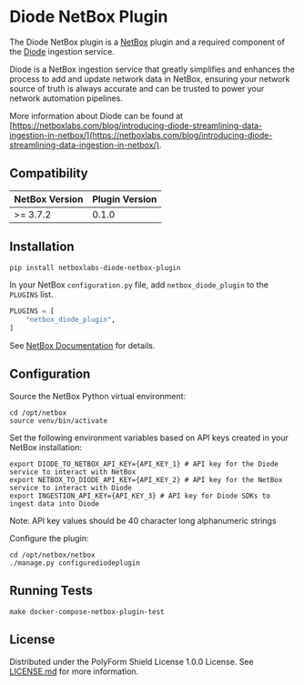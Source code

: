 # Diode NetBox Plugin

The Diode NetBox plugin is a [NetBox](https://netboxlabs.com/oss/netbox/) plugin and a required component of the [Diode](https://github.com/netboxlabs/diode) ingestion service.

Diode is a NetBox ingestion service that greatly simplifies and enhances the process to add and update network data
in NetBox, ensuring your network source of truth is always accurate and can be trusted to power your network automation
pipelines.

More information about Diode can be found
at [https://netboxlabs.com/blog/introducing-diode-streamlining-data-ingestion-in-netbox/](https://netboxlabs.com/blog/introducing-diode-streamlining-data-ingestion-in-netbox/).

## Compatibility

| NetBox Version | Plugin Version |
|----------------|----------------|
|   >= 3.7.2     |      0.1.0     |

## Installation

```bash
pip install netboxlabs-diode-netbox-plugin
```

In your NetBox `configuration.py` file, add `netbox_diode_plugin` to the `PLUGINS` list.

```python
PLUGINS = [
    "netbox_diode_plugin",
]
```

See [NetBox Documentation](https://netboxlabs.com/docs/netbox/en/stable/plugins/#installing-plugins) for details.

## Configuration

Source the NetBox Python virtual environment:

```shell
cd /opt/netbox
source venv/bin/activate
```

Set the following environment variables based on API keys created in your NetBox installation:

```shell
export DIODE_TO_NETBOX_API_KEY={API_KEY_1} # API key for the Diode service to interact with NetBox
export NETBOX_TO_DIODE_API_KEY={API_KEY_2} # API key for the NetBox service to interact with Diode
export INGESTION_API_KEY={API_KEY_3} # API key for Diode SDKs to ingest data into Diode
```

Note: API key values should be 40 character long alphanumeric strings

Configure the plugin:

```shell
cd /opt/netbox/netbox
./manage.py configurediodeplugin
```

## Running Tests

```shell
make docker-compose-netbox-plugin-test
```

## License

Distributed under the PolyForm Shield License 1.0.0 License. See [LICENSE.md](./LICENSE.md) for more information.

